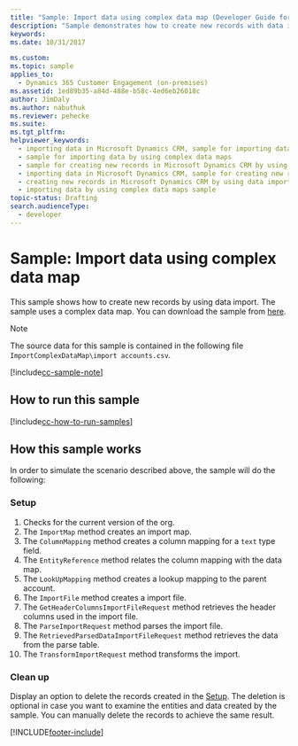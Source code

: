 ```yaml
---
title: "Sample: Import data using complex data map (Developer Guide for Dynamics 365 Customer Engagement (on-premises)) | MicrosoftDocs"
description: "Sample demonstrates how to create new records with data import by using a complex data map."
keywords: 
ms.date: 10/31/2017

ms.custom: 
ms.topic: sample
applies_to: 
  - Dynamics 365 Customer Engagement (on-premises)
ms.assetid: 1ed89b35-a84d-488e-b58c-4ed6eb26018c
author: JimDaly
ms.author: nabuthuk
ms.reviewer: pehecke
ms.suite: 
ms.tgt_pltfrm: 
helpviewer_keywords: 
  - importing data in Microsoft Dynamics CRM, sample for importing data by using complex data maps
  - sample for importing data by using complex data maps
  - sample for creating new records in Microsoft Dynamics CRM by using data import
  - importing data in Microsoft Dynamics CRM, sample for creating new records in Microsoft Dynamics CRM by using data import
  - creating new records in Microsoft Dynamics CRM by using data import sample
  - importing data by using complex data maps sample
topic-status: Drafting
search.audienceType: 
  - developer
---
```


# Sample: Import data using complex data map

This sample shows how to create new records by using data import. The sample uses a complex data map. You can download the sample from [here](https://github.com/Microsoft/PowerApps-Samples/tree/master/dataverse/orgsvc/CSharp/ImportComplexDataMap).

>[!NOTE]
> The source data for this sample is contained in the following file `ImportComplexDataMap\import accounts.csv`.

[!include[cc-sample-note](includes/cc-sample-note.md)]

## How to run this sample

[!include[cc-how-to-run-samples](includes/cc-how-to-run-PA-samples.md)]

## How this sample works

In order to simulate the scenario described above, the sample will do the following:

### Setup

1. Checks for the current version of the org.
1. The `ImportMap` method creates an import map.
1. The `ColumnMapping` method creates a column mapping for a `text` type field.
1. The `EntityReference` method relates the column mapping with the data map.
1. The `LookUpMapping` method creates a lookup mapping to the parent account.
1. The `ImportFile` method creates a import file.
1. The `GetHeaderColumnsImportFileRequest` method retrieves the header columns used in the import file.
1. The `ParseImportRequest` method parses the import file. 
1. The `RetrievedParsedDataImportFileRequest` method retrieves the data from the parse table.
1. The `TransformImportRequest` method transforms the import.


### Clean up

Display an option to delete the records created in the [Setup](#setup). The deletion is optional in case you want to examine the entities and data created by the sample. You can manually delete the records to achieve the same result.


[!INCLUDE[footer-include](../../../includes/footer-banner.md)]
